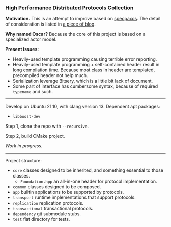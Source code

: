 <!-- to prevent Doxygen derive page title -->
### High Performance Distributed Protocols Collection

**Motivation.** This is an attempt to improve based on [specpaxos]. The detail 
of consideration is listed in [a piece of blog][sgd-blog].

**Why named Oscar?** Because the core of this project is based on a specialized 
actor model.

**Present issues:**
* Heavily-used template programming causing terrible error reporting.
* Heavily-used template programming + self-contained header result in long 
  compilation time. Because most class in header are templated, precompiled
  header not help much.
* Serialization leverage Bitsery, which is a little bit lack of document.
* Some part of interface has cumbersome syntax, because of required `typename`
  and such.

[specpaxos]: https://github.com/UWSysLab/specpaxos
[sgd-blog]: https://sgdxbc.github.io/ideas/2021-12-15/p0

----

Develop on Ubuntu 21.10, with clang version 13. Dependent apt packages:
* `libboost-dev`

Step 1, clone the repo with `--recursive`.

Step 2, build CMake project.

*Work in progress.*

----

Project structure:
* `core` classes designed to be inherited, and something essential to those 
  classes.
  * `Foundation.hpp` an all-in-one header for protocol implementation.
* `common` classes designed to be composed.
* `app` builtin applications to be supported by protocols.
* `transport` runtime implementations that support protocols.
* `replication` replication protocols.
* `transactional` transactional protocols.
* `dependency` git submodule stubs.
* `test` flat directory for tests.
